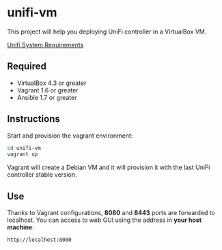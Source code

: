 unifi-vm
========

This project will help you deploying UniFi controller in a VirtualBox VM.

[Unifi System Requirements](https://help.ubnt.com/hc/en-us/articles/115009221227-UniFi-Recommended-Minimum-System-Requirements)
## Required
 - VirtualBox 4.3 or greater
 - Vagrant 1.6 or greater
 - Ansible 1.7 or greater

## Instructions

Start and provision the vagrant environment:
```sh
cd unifi-vm
vagrant up
```

Vagrant will create a Debian VM and it will provision it with the last UniFi controller stable version.

## Use

Thanks to Vagrant configurations, **8080** and **8443** ports are forwarded to localhost. You can access to web GUI using the address in **your host machine**:

```
http://localhost:8080
```
